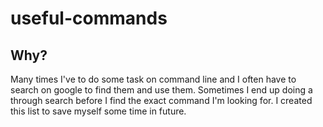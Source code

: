 # useful-commands

## Why?

Many times I've to do some task on command line and I often have to search on google to find them and use them. Sometimes I end up doing a through search before I find the exact command I'm looking for. I created this list to save myself some time in future.
